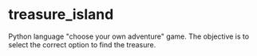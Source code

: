 # treasure_island
Python language "choose your own adventure" game. The objective is to select the correct option to find the treasure.  
